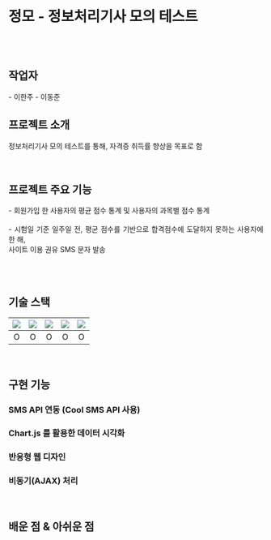 # 정모 - 정보처리기사 모의 테스트

<p align="center">
  <br>
  
  <br>
</p>

## 작업자
<p align="justify">
 - 이한주
 - 이동준
</p>
  
## 프로젝트 소개
<p align="justify">
정보처리기사 모의 테스트를 통해, 자격증 취득률 향상을 목표로 함
</p>

<br>

## 프로젝트 주요 기능

<p align="justify">
 - 회원가입 한 사용자의 평균 점수 통계 및 사용자의 과목별 점수 통계<br><br>
 - 시험일 기준 일주일 전, 평균 점수를 기반으로 합격점수에 도달하지 못하는 사용자에 한 해,<br>
   사이트 이용 권유 SMS 문자 발송<br><br>
</p>

<br>

## 기술 스택

| <img src="https://img.shields.io/badge/Java-007396?style=flat&logo=Java&logoColor=white"/>| <img src="https://img.shields.io/badge/JavaScript-F7DF1E?style=flat&logo=JavaScript&logoColor=white"/>| <img src="https://img.shields.io/badge/MySQL-4479A1?style=flat&logo=MySQL&logoColor=white"/> |  <img src="https://img.shields.io/badge/Springboot-6DB33F?style=flat&logo=Springboot&logoColor=white"/>   | <img src="https://img.shields.io/badge/Eclipse IDE-2C2255?style=flat&logo=Eclipse IDE&logoColor=white"/>  |
| :--------: | :--------: | :--------: | :------: | :-----: |
|   O   |   O |   O   | O | O |

<br>

## 구현 기능

### SMS API 연동 (Cool SMS API 사용)

### Chart.js 를 활용한 데이터 시각화

### 반응형 웹 디자인

### 비동기(AJAX) 처리  

<br>

## 배운 점 & 아쉬운 점

<p align="justify">

</p>

<br>
